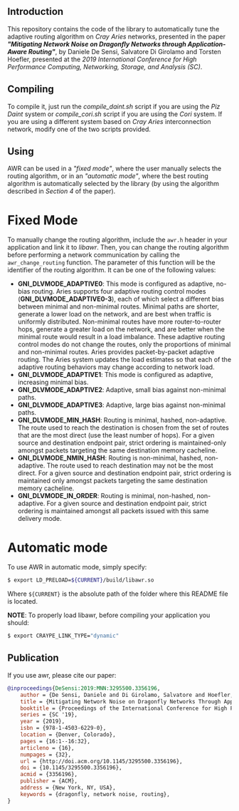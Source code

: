 Introduction
------------
This repository contains the code of the library to automatically tune the adaptive routing algorithm on *Cray Aries* networks, presented in the paper ***"Mitigating Network Noise on Dragonfly Networks through Application-Aware Routing"***, by Daniele De Sensi, Salvatore Di Girolamo and Torsten Hoefler, presented at the *2019 International Conference for High Performance Computing, Networking, Storage, and Analysis (SC)*.

Compiling
---------
To compile it, just run the *compile_daint.sh* script if you are using the *Piz Daint* system or *compile_cori.sh* script if you are using the *Cori* system.
If you are using a different system based on *Cray Aries* interconnection network, modify one of the two scripts provided.

Using
-----
AWR can be used in a *"fixed mode"*, where the user manually selects the routing algorithm, or in an *"automatic mode"*, where the best routing algorithm is automatically selected by the library (by using the algorithm described in *Section 4* of the paper).

Fixed Mode
==========
To manually change the routing algorithm, include the `awr.h` header in your application and link it to *libawr*. Then, you can change the routing algorithm before performing a network communication by calling the `awr_change_routing` function. The parameter of this function will be the identifier of the routing algorithm. It can be one of the following values:

- **GNI_DLVMODE_ADAPTIVE0**: This mode is configured as adaptive, no-bias routing.
Aries supports four adaptive routing control modes (**GNI_DLVMODE_ADAPTIVE0-3**), each of which select a different bias between minimal and non-minimal routes. Minimal paths are shorter, generate a lower load on the network, and are best when traffic is uniformly distributed. Non-minimal routes have more router-to-router hops, generate a greater load on the network, and are better when the minimal route would result in a load imbalance. These adaptive routing control modes do not change the routes, only the proportions of minimal and non-minimal routes. Aries provides packet-by-packet adaptive routing. The Aries system updates the load estimates so that each of the adaptive routing behaviors may change according to network load.
- **GNI_DLVMODE_ADAPTIVE1**: This mode is configured as adaptive, increasing minimal bias.
- **GNI_DLVMODE_ADAPTIVE2**: Adaptive, small bias against non-minimal paths.
- **GNI_DLVMODE_ADAPTIVE3**: Adaptive, large bias against non-minimal paths.
- **GNI_DLVMODE_MIN_HASH**: Routing is minimal, hashed, non-adaptive. The route used to reach the destination is chosen from the set of routes that are the most direct (use the least number of hops). For a given source and destination endpoint pair, strict ordering is maintained-only amongst packets targeting the same destination memory cacheline.
- **GNI_DLVMODE_NMIN_HASH**: Routing is non-minimal, hashed, non-adaptive. The route used to reach destination may not be the most direct. For a given source and destination endpoint pair, strict ordering is maintained only amongst packets targeting the same destination memory cacheline.
- **GNI_DLVMODE_IN_ORDER**: Routing is minimal, non-hashed, non-adaptive. For a given source and destination endpoint pair, strict ordering is maintained amongst all packets issued with this same delivery mode.



Automatic mode
==============
To use AWR in automatic mode, simply specify:
```bash
$ export LD_PRELOAD=${CURRENT}/build/libawr.so
```

Where `${CURRENT}` is the absolute path of the folder where this README file is located.

**NOTE**: To properly load libawr, before compiling your application you should:
```bash
$ export CRAYPE_LINK_TYPE="dynamic"
```

Publication
-----------

If you use awr, please cite our paper:
```bibtex
@inproceedings{DeSensi:2019:MNN:3295500.3356196,
    author = {De Sensi, Daniele and Di Girolamo, Salvatore and Hoefler, Torsten},
    title = {Mitigating Network Noise on Dragonfly Networks Through Application-aware Routing},
    booktitle = {Proceedings of the International Conference for High Performance Computing, Networking, Storage and Analysis},
    series = {SC '19},
    year = {2019},
    isbn = {978-1-4503-6229-0},
    location = {Denver, Colorado},
    pages = {16:1--16:32},
    articleno = {16},
    numpages = {32},
    url = {http://doi.acm.org/10.1145/3295500.3356196},
    doi = {10.1145/3295500.3356196},
    acmid = {3356196},
    publisher = {ACM},
    address = {New York, NY, USA},
    keywords = {dragonfly, network noise, routing},
} 
```